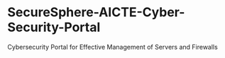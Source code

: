 # SecureSphere-AICTE-Cyber-Security-Portal
Cybersecurity Portal for Effective Management of Servers and Firewalls
